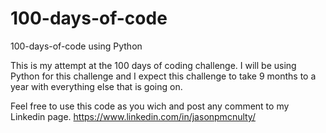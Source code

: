 # 100-days-of-code
100-days-of-code using Python

This is my attempt at the 100 days of coding challenge. I will be using Python for this challenge and I expect this challenge to take 9 months to a year with everything else that is going on. 

Feel free to use this code as you wich and post any comment to my Linkedin page. 
https://www.linkedin.com/in/jasonpmcnulty/

